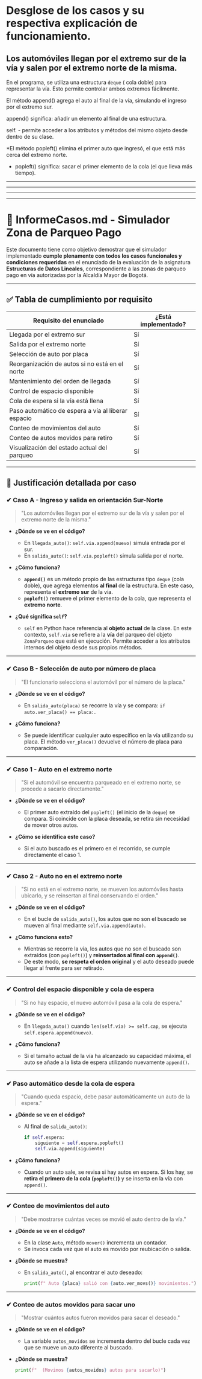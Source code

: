 # Desglose de los casos y su respectiva explicación de funcionamiento.

##  Los automóviles llegan por el extremo sur de la vía y salen por el extremo norte de la misma.

En el programa, se utiliza una estructura `deque` ( cola doble) para representar la vía. Esto permite controlar ambos extremos fácilmente.

El método append() agrega el auto al final de la vía, simulando el ingreso por el extremo sur.

append() significa: añadir un elemento al final de una estructura.


self. -  permite acceder a los atributos y métodos del mismo objeto desde dentro de su clase.



*El método popleft() elimina el primer auto que ingresó, el que está más cerca del extremo norte.

 *  popleft() significa: sacar el primer elemento de la cola (el que lleva más tiempo).

----
----
---
---


# 📄 InformeCasos.md - Simulador Zona de Parqueo Pago

Este documento tiene como objetivo demostrar que el simulador implementado **cumple plenamente con todos los casos funcionales y condiciones requeridas** en el enunciado de la evaluación de la asignatura **Estructuras de Datos Lineales**, correspondiente a las zonas de parqueo pago en vía autorizadas por la Alcaldía Mayor de Bogotá.

---

## ✅ Tabla de cumplimiento por requisito

| Requisito del enunciado                                | ¿Está implementado? |
|--------------------------------------------------------|----------------------|
| Llegada por el extremo sur                             | Sí                   |
| Salida por el extremo norte                            | Sí                   |
| Selección de auto por placa                            | Sí                   |
| Reorganización de autos si no está en el norte         | Sí                   |
| Mantenimiento del orden de llegada                     | Sí                   |
| Control de espacio disponible                          | Sí                   |
| Cola de espera si la vía está llena                    | Sí                   |
| Paso automático de espera a vía al liberar espacio     | Sí                   |
| Conteo de movimientos del auto                         | Sí                   |
| Conteo de autos movidos para retiro                    | Sí                   |
| Visualización del estado actual del parqueo            | Sí                   |

---

## 📘 Justificación detallada por caso

### ✔ Caso A - **Ingreso y salida en orientación Sur-Norte**

> "Los automóviles llegan por el extremo sur de la vía y salen por el extremo norte de la misma."

- **¿Dónde se ve en el código?**
  - En `llegada_auto()`: `self.via.append(nuevo)` simula entrada por el sur.
  - En `salida_auto()`: `self.via.popleft()` simula salida por el norte.

- **¿Cómo funciona?**
  - **`append()`** es un método propio de las estructuras tipo `deque` (cola doble), que agrega elementos **al final** de la estructura. En este caso, representa el **extremo sur** de la vía.
  - **`popleft()`** remueve el primer elemento de la cola, que representa el **extremo norte**.

- **¿Qué significa `self`?**
  - `self` en Python hace referencia al **objeto actual** de la clase. En este contexto, `self.via` se refiere a la **vía** del parqueo del objeto `ZonaParqueo` que está en ejecución. Permite acceder a los atributos internos del objeto desde sus propios métodos.

---

### ✔ Caso B - **Selección de auto por número de placa**

> "El funcionario selecciona el automóvil por el número de la placa."

- **¿Dónde se ve en el código?**
  - En `salida_auto(placa)` se recorre la vía y se compara: `if auto.ver_placa() == placa:`.

- **¿Cómo funciona?**
  - Se puede identificar cualquier auto específico en la vía utilizando su placa. El método `ver_placa()` devuelve el número de placa para comparación.

---

### ✔ Caso 1 - **Auto en el extremo norte**

> "Si el automóvil se encuentra parqueado en el extremo norte, se procede a sacarlo directamente."

- **¿Dónde se ve en el código?**
  - El primer auto extraído del `popleft()` (el inicio de la `deque`) se compara. Si coincide con la placa deseada, se retira sin necesidad de mover otros autos.

- **¿Cómo se identifica este caso?**
  - Si el auto buscado es el primero en el recorrido, se cumple directamente el caso 1.

---

### ✔ Caso 2 - **Auto no en el extremo norte**

> "Si no está en el extremo norte, se mueven los automóviles hasta ubicarlo, y se reinsertan al final conservando el orden."

- **¿Dónde se ve en el código?**
  - En el bucle de `salida_auto()`, los autos que no son el buscado se mueven al final mediante `self.via.append(auto)`.

- **¿Cómo funciona esto?**
  - Mientras se recorre la vía, los autos que no son el buscado son extraídos (con `popleft()`) y **reinsertados al final con `append()`**.
  - De este modo, **se respeta el orden original** y el auto deseado puede llegar al frente para ser retirado.

---

### ✔ Control del espacio disponible y cola de espera

> "Si no hay espacio, el nuevo automóvil pasa a la cola de espera."

- **¿Dónde se ve en el código?**
  - En `llegada_auto()` cuando `len(self.via) >= self.cap`, se ejecuta `self.espera.append(nuevo)`.

- **¿Cómo funciona?**
  - Si el tamaño actual de la vía ha alcanzado su capacidad máxima, el auto se añade a la lista de espera utilizando nuevamente `append()`.

---

### ✔ Paso automático desde la cola de espera

> "Cuando queda espacio, debe pasar automáticamente un auto de la espera."

- **¿Dónde se ve en el código?**
  - Al final de `salida_auto()`:
    ```python
    if self.espera:
        siguiente = self.espera.popleft()
        self.via.append(siguiente)
    ```

- **¿Cómo funciona?**
  - Cuando un auto sale, se revisa si hay autos en espera. Si los hay, se **retira el primero de la cola (`popleft()`)** y se inserta en la vía con `append()`.

---

### ✔ Conteo de movimientos del auto

> "Debe mostrarse cuántas veces se movió el auto dentro de la vía."

- **¿Dónde se ve en el código?**
  - En la clase `Auto`, método `mover()` incrementa un contador.
  - Se invoca cada vez que el auto es movido por reubicación o salida.

- **¿Dónde se muestra?**
  - En `salida_auto()`, al encontrar el auto deseado:
    ```python
    print(f" Auto {placa} salió con {auto.ver_movs()} movimientos.")
    ```

---

### ✔ Conteo de autos movidos para sacar uno

> "Mostrar cuántos autos fueron movidos para sacar el deseado."

- **¿Dónde se ve en el código?**
  - La variable `autos_movidos` se incrementa dentro del bucle cada vez que se mueve un auto diferente al buscado.

- **¿Dónde se muestra?**
  ```python
  print(f"  (Movimos {autos_movidos} autos para sacarlo)")
